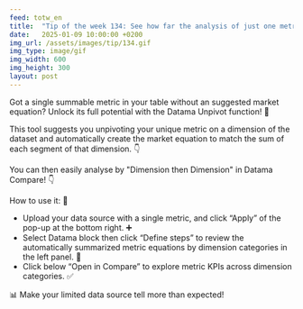 ```yaml
---
feed: totw_en
title:  "Tip of the week 134: See how far the analysis of just one metric can take you with Datama auto unpivot function! 🌟"
date:   2025-01-09 10:00:00 +0200
img_url: /assets/images/tip/134.gif
img_type: image/gif
img_width: 600
img_height: 300
layout: post
---
```


Got a single summable metric in your table without an suggested market equation? Unlock its full potential with the Datama Unpivot function! 🌟 

This tool suggests you unpivoting your unique metric on a dimension of the dataset and automatically create the market equation to match the sum of each segment of that dimension. 👇 

You can then easily analyse by "Dimension then Dimension" in Datama Compare! 👇 

How to use it: 🔧 
  * Upload your data source with a single metric, and click “Apply”  of the pop-up at the bottom right. ➕ 
  * Select Datama block then click “Define steps”  to review the automatically summarized metric equations by dimension categories in the left panel. 📂 
  * Click below “Open in Compare” to explore metric KPIs across dimension categories. ✅ 

📊 Make your limited data source tell more than expected!
